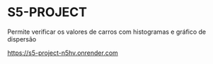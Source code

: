 # S5-PROJECT

Permite verificar os valores de carros com histogramas e gráfico de dispersão

https://s5-project-n5hv.onrender.com
